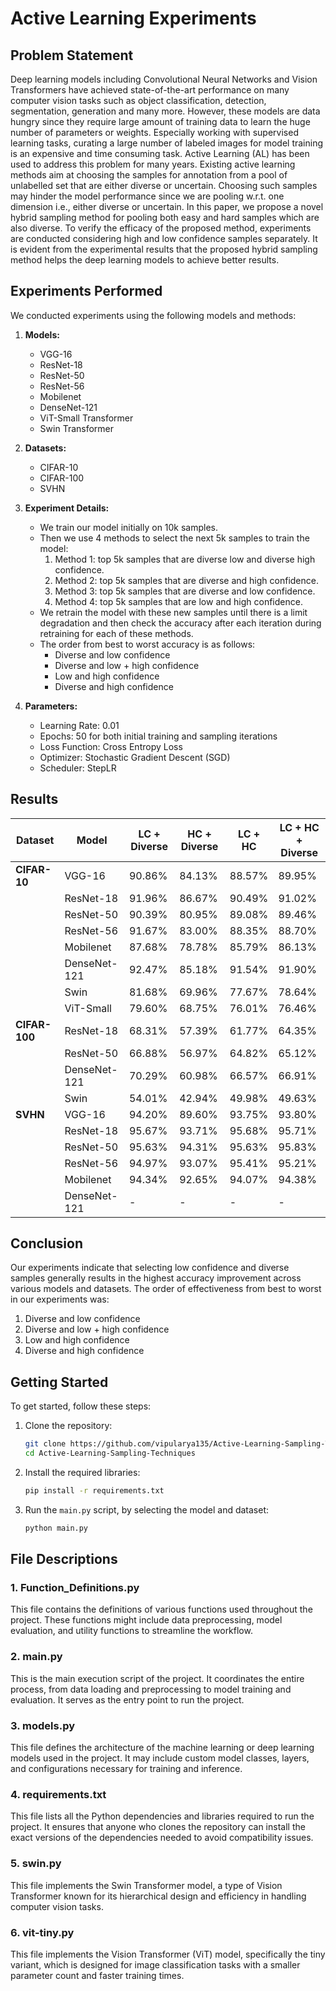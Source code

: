 # Active Learning Experiments

## Problem Statement

Deep learning models including Convolutional Neural Networks and Vision Transformers have achieved state-of-the-art performance on many computer vision tasks such as object classification, detection, segmentation, generation and many more. However, these models are data hungry since they require large amount of training data to learn the huge number of parameters or weights. Especially working with supervised learning tasks, curating a large number of labeled images for model training is an expensive and time consuming task. Active Learning (AL) has been used to address this problem for many years. Existing active learning methods aim at choosing the samples for annotation from a pool of unlabelled set that are either diverse or uncertain. Choosing such samples may hinder the model performance since we are pooling w.r.t. one dimension i.e., either diverse or uncertain. In this paper, we propose a novel hybrid sampling method for pooling both easy and hard samples which are also diverse. To verify the efficacy of the proposed method, experiments are conducted considering high and low confidence samples separately. It is evident from the experimental results that the proposed hybrid sampling method helps the deep learning models to achieve better results. 

## Experiments Performed

We conducted experiments using the following models and methods:

1. **Models:**
   - VGG-16
   - ResNet-18
   - ResNet-50
   - ResNet-56
   - Mobilenet
   - DenseNet-121
   - ViT-Small Transformer
   - Swin Transformer

2. **Datasets:**
   - CIFAR-10
   - CIFAR-100
   - SVHN

3. **Experiment Details:**
   - We train our model initially on 10k samples.
   - Then we use 4 methods to select the next 5k samples to train the model:
     1. Method 1: top 5k samples that are diverse low and diverse high confidence.
     2. Method 2: top 5k samples that are diverse and high confidence.
     3. Method 3: top 5k samples that are diverse and low confidence.
     4. Method 4: top 5k samples that are low and high confidence.
   - We retrain the model with these new samples until there is a limit degradation and then check the accuracy after each iteration during retraining for each of these methods.
   - The order from best to worst accuracy is as follows:
     - Diverse and low confidence
     - Diverse and low + high confidence
     - Low and high confidence
     - Diverse and high confidence

4. **Parameters:**
   - Learning Rate: 0.01
   - Epochs: 50 for both initial training and sampling iterations
   - Loss Function: Cross Entropy Loss
   - Optimizer: Stochastic Gradient Descent (SGD)
   - Scheduler: StepLR

## Results


| Dataset      | Model        | LC + Diverse | HC + Diverse | LC + HC  | LC + HC + Diverse |
| ------------ | ------------ | ------------ | ------------ | -------- | ------------------ |
| **CIFAR-10** | VGG-16       | 90.86%       | 84.13%       | 88.57%   | 89.95%             |
|              | ResNet-18    | 91.96%       | 86.67%       | 90.49%   | 91.02%             |
|              | ResNet-50    | 90.39%       | 80.95%       | 89.08%   | 89.46%             |
|              | ResNet-56    | 91.67%       | 83.00%       | 88.35%   | 88.70%             |
|              | Mobilenet    | 87.68%       | 78.78%       | 85.79%   | 86.13%             |
|              | DenseNet-121 | 92.47%       | 85.18%       | 91.54%   | 91.90%             |
|              | Swin         | 81.68%       | 69.96%       | 77.67%   | 78.64%             |
|              | ViT-Small    | 79.60%       | 68.75%       | 76.01%   | 76.46%             |
| **CIFAR-100**| ResNet-18    | 68.31%       | 57.39%       | 61.77%   | 64.35%             |
|              | ResNet-50    | 66.88%       | 56.97%       | 64.82%   | 65.12%             |
|              | DenseNet-121 | 70.29%       | 60.98%       | 66.57%   | 66.91%             |
|              | Swin         | 54.01%       | 42.94%       | 49.98%   | 49.63%             |
| **SVHN**     | VGG-16       | 94.20%       | 89.60%       | 93.75%   | 93.80%             |
|              | ResNet-18    | 95.67%       | 93.71%       | 95.68%   | 95.71%             |
|              | ResNet-50    | 95.63%       | 94.31%       | 95.63%   | 95.83%             |
|              | ResNet-56    | 94.97%       | 93.07%       | 95.41%   | 95.21%             |
|              | Mobilenet    | 94.34%       | 92.65%       | 94.07%   | 94.38%             |
|              | DenseNet-121 | -            | -            | -        | -                  |


## Conclusion

Our experiments indicate that selecting low confidence and diverse samples generally results in the highest accuracy improvement across various models and datasets. The order of effectiveness from best to worst in our experiments was:
1. Diverse and low confidence
2. Diverse and low + high confidence
3. Low and high confidence
4. Diverse and high confidence



## Getting Started

To get started, follow these steps:

1. Clone the repository:
    ```bash
    git clone https://github.com/vipularya135/Active-Learning-Sampling-Techniques
    cd Active-Learning-Sampling-Techniques
    ```

2. Install the required libraries:
    ```bash
    pip install -r requirements.txt
    ```

3. Run the `main.py` script, by selecting the model and dataset:
    ```bash
    python main.py 
    ```

## File Descriptions

### 1. Function_Definitions.py
This file contains the definitions of various functions used throughout the project. These functions might include data preprocessing, model evaluation, and utility functions to streamline the workflow.

### 2. main.py
This is the main execution script of the project. It coordinates the entire process, from data loading and preprocessing to model training and evaluation. It serves as the entry point to run the project.

### 3. models.py
This file defines the architecture of the machine learning or deep learning models used in the project. It may include custom model classes, layers, and configurations necessary for training and inference.

### 4. requirements.txt
This file lists all the Python dependencies and libraries required to run the project. It ensures that anyone who clones the repository can install the exact versions of the dependencies needed to avoid compatibility issues.

### 5. swin.py
This file implements the Swin Transformer model, a type of Vision Transformer known for its hierarchical design and efficiency in handling computer vision tasks.

### 6. vit-tiny.py
This file implements the Vision Transformer (ViT) model, specifically the tiny variant, which is designed for image classification tasks with a smaller parameter count and faster training times.
